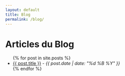 ```yaml
---
layout: default
title: Blog
permalink: /blog/
---
```


<h1>Articles du Blog</h1>

<ul>
  {% for post in site.posts %}
    <li>
      <a href="{{ post.url | relative_url }}">{{ post.title }}</a> - <em>{{ post.date | date: "%d %B %Y" }}</em>
    </li>
  {% endfor %}
</ul>
